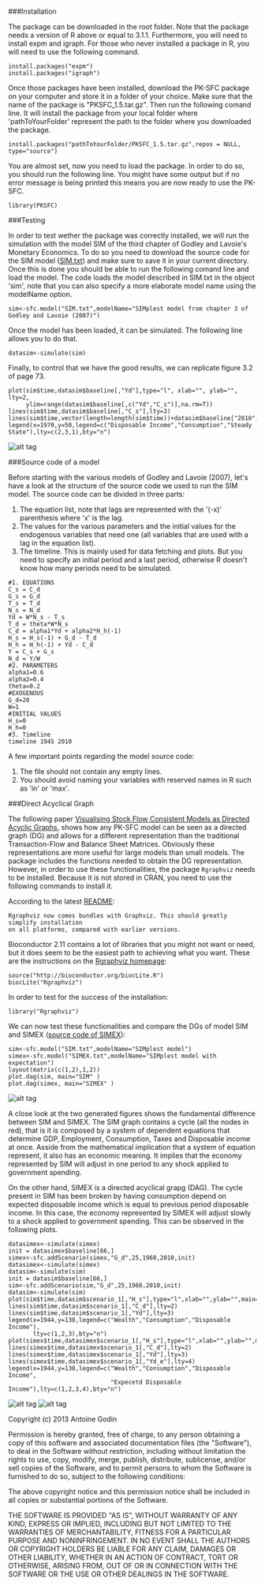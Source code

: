 ###Installation

The package can be downloaded in the root folder. Note that the package needs a version of R above or equal to 3.1.1. Furthermore, you will need to install expm and igraph. For those who never installed a package in R, you will need to use the following command.

```{r, eval=F}
install.packages("expm")
install.packages("igraph")
```

Once those packages have been installed, download the PK-SFC package on your computer and store it in a folder of your choice. Make sure that the name of the package is "PKSFC_1.5.tar.gz". Then run the following comand line. It will install the package from your local folder where 'pathToYourFolder' represent the path to the folder where you downloaded the package.

```{r, eval=F}
install.packages("pathToYourFolder/PKSFC_1.5.tar.gz",repos = NULL, type="source")
```

You are almost set, now you need to load the package. In order to do so, you should run the following line. You might have some output but if no error message is being printed this means you are now ready to use the PK-SFC.

```{r}
library(PKSFC)
```

###Testing

In order to test wether the package was correctly installed, we will run the simulation with the model SIM of the third chapter of Godley and Lavoie's Monetary Economics. To do so you need to download the source code for the SIM model ([SIM.txt](https://github.com/S120/PKSFC/files/436908/SIM.txt)) and make sure to save it in your current directory. Once this is done you should be able to run the following comand line and load the model. The code loads the model described in SIM.txt in the object 'sim', note that you can also specify a more elaborate model name using the modelName option.

```{r}
sim<-sfc.model("SIM.txt",modelName="SIMplest model from chapter 3 of Godley and Lavoie (2007)")
```

Once the model has been loaded, it can be simulated. The following line allows you to do that.

```{r}
datasim<-simulate(sim)
```

Finally, to control that we have the good results, we can replicate figure 3.2 of page 73.

```{r, width=10}
plot(sim$time,datasim$baseline[,"Yd"],type="l", xlab="", ylab="", lty=2, 
     ylim=range(datasim$baseline[,c("Yd","C_s")],na.rm=T))
lines(sim$time,datasim$baseline[,"C_s"],lty=3)
lines(sim$time,vector(length=length(sim$time))+datasim$baseline["2010","C_s"])
legend(x=1970,y=50,legend=c("Disposable Income","Consumption","Steady State"),lty=c(2,3,1),bty="n")
```

![alt tag](https://cloud.githubusercontent.com/assets/11057808/17968368/527a0f76-6ac4-11e6-9de0-8c9044f43c98.png)

###Source code of a model

Before starting with the various models of Godley and Lavoie (2007), let's have a look at the structure of the source code we used to run the SIM model. The source code can be divided in three parts: 
<ol>
<li>The equation list, note that lags are represented with the '(-x)' parenthesis where 'x' is the lag.</li>
<li>The values for the various parameters and the initial values for the endogenous variables that need one (all variables that are used with a lag in the equation list).</li>
<li>The timeline. This is mainly used for data fetching and plots. But you need to specify an initial period and a last period, otherwise R doesn't know how many periods need to be simulated.</li>
</ol>

```{r, eval=FALSE}
#1. EQUATIONS
C_s = C_d
G_s = G_d
T_s = T_d
N_s = N_d
Yd = W*N_s - T_s
T_d = theta*W*N_s
C_d = alpha1*Yd + alpha2*H_h(-1)
H_s = H_s(-1) + G_d - T_d
H_h = H_h(-1) + Yd - C_d
Y = C_s + G_s
N_d = Y/W
#2. PARAMETERS
alpha1=0.6
alpha2=0.4
theta=0.2
#EXOGENOUS
G_d=20
W=1
#INITIAL VALUES
H_s=0
H_h=0
#3. Timeline
timeline 1945 2010
```

A few important points regarding the model source code:
<ol>
<li>The file should not contain any empty lines.</li>
<li>You should avoid naming your variables with reserved names in R such as 'in' or 'max'.</li>
</ol>

###Direct Acyclical Graph

The following paper [Visualising Stock Flow Consistent Models as Directed Acyclic Graphs](http://papers.ssrn.com/sol3/papers.cfm?abstract_id=2492242), shows how any PK-SFC model can be seen as a directed graph (DG) and allows for a different representation than the traditional Transaction-Flow and Balance Sheet Matrices. Obviously these representations are more useful for large models than small models. The package includes the functions needed to obtain the DG representation. However, in order to use these functionalities, the package `Rgraphviz` needs to be installed. Because it is not stored in CRAN, you need to use the following commands to install it.

According to the latest [README](http://www.bioconductor.org/packages/2.11/bioc/readmes/Rgraphviz/README):

```{r,eval=FALSE}
Rgraphviz now comes bundles with Graphviz. This should greatly simplify installation 
on all platforms, compared with earlier versions.
```

Bioconductor 2.11 contains a lot of libraries that you might not want or need, but it does seem to be the easiest path to achieving what you want. These are the instructions on the [Rgraphviz homepage](http://www.bioconductor.org/packages/2.11/bioc/html/Rgraphviz.html):

```{r,eval=F}
source("http://bioconductor.org/biocLite.R")
biocLite("Rgraphviz")
```

In order to test for the success of the installation:
```{r}
library("Rgraphviz")
```

We can now test these functionalities and compare the DGs of model SIM and SIMEX ([source code of SIMEX](https://github.com/S120/PKSFC/files/436907/SIMEX.txt)):

```{r}
sim<-sfc.model("SIM.txt",modelName="SIMplest model")
simex<-sfc.model("SIMEX.txt",modelName="SIMplest model with expectation")
layout(matrix(c(1,2),1,2))
plot.dag(sim, main="SIM" )
plot.dag(simex, main="SIMEX" )
```

![alt tag](https://cloud.githubusercontent.com/assets/11057808/17968367/52607566-6ac4-11e6-88c8-02b0f19e3bb0.png)

A close look at the two generated figures shows the fundamental difference between SIM and SIMEX. The SIM graph contains a cycle (all the nodes in red), that is it is composed by a system of dependent equations that determine GDP, Employment, Consumption, Taxes and Disposable income at once. Asside from the mathematical implication that a system of equation represent, it also has an economic meaning. It implies that the economy represented by SIM will adjust in one period to any shock applied to government spending. 

On the other hand, SIMEX is a directed acyclical grapg (DAG). The cycle present in SIM has been broken by having consumption depend on expected disposable income which is equal to previous period disposable income. In this case, the economy represented by SIMEX will adjust slowly to a shock applied to government spending. This can be observed in the following plots.

```{r,}
datasimex<-simulate(simex)
init = datasimex$baseline[66,]
simex<-sfc.addScenario(simex,"G_d",25,1960,2010,init)
datasimex<-simulate(simex)
datasim<-simulate(sim)
init = datasim$baseline[66,]
sim<-sfc.addScenario(sim,"G_d",25,1960,2010,init)
datasim<-simulate(sim)
plot(sim$time,datasim$scenario_1[,"H_s"],type="l",xlab="",ylab="",main="SIM")
lines(sim$time,datasim$scenario_1[,"C_d"],lty=2)
lines(sim$time,datasim$scenario_1[,"Yd"],lty=3)
legend(x=1944,y=130,legend=c("Wealth","Consumption","Disposable Income"),
       lty=c(1,2,3),bty="n")
plot(simex$time,datasimex$scenario_1[,"H_s"],type="l",xlab="",ylab="",main="SIMEX")
lines(simex$time,datasimex$scenario_1[,"C_d"],lty=2)
lines(simex$time,datasimex$scenario_1[,"Yd"],lty=3)
lines(simex$time,datasimex$scenario_1[,"Yd_e"],lty=4)
legend(x=1944,y=130,legend=c("Wealth","Consumption","Disposable Income",
                             "Expecetd Disposable Income"),lty=c(1,2,3,4),bty="n")
```

![alt tag](https://cloud.githubusercontent.com/assets/11057808/17968369/528e9180-6ac4-11e6-9448-7e8dc6434725.png)
![alt tag](https://cloud.githubusercontent.com/assets/11057808/17968370/528ef40e-6ac4-11e6-8eb3-ea6352b752fd.png)

Copyright (c) 2013 Antoine Godin

Permission is hereby granted, free
of charge, to any person obtaining a copy of this software and associated documentation files (the "Software"), to deal in the Software without restriction, including without limitation the rights to use, copy, modify, merge, publish, distribute, sublicense, and/or sell copies of the Software, and to permit persons to whom the Software is furnished to do so, subject to the following conditions:

The above copyright notice and this permission notice shall be included in all copies or substantial portions of the Software.

THE SOFTWARE IS PROVIDED "AS IS", WITHOUT WARRANTY OF ANY KIND, EXPRESS OR IMPLIED, INCLUDING BUT NOT LIMITED TO THE WARRANTIES OF MERCHANTABILITY, FITNESS FOR A PARTICULAR PURPOSE AND NONINFRINGEMENT. IN NO EVENT SHALL THE AUTHORS OR COPYRIGHT HOLDERS BE LIABLE FOR ANY CLAIM, DAMAGES OR OTHER LIABILITY, WHETHER IN AN ACTION OF CONTRACT, TORT OR OTHERWISE, ARISING FROM, OUT OF OR IN CONNECTION WITH THE SOFTWARE OR THE USE OR OTHER DEALINGS IN THE SOFTWARE.
